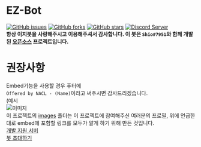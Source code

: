 # EZ-Bot
[![GitHub issues](https://img.shields.io/github/issues/Shio7/EZ-Bot)](https://github.com/Shio7/EZ-Bot/issues)
[![GitHub forks](https://img.shields.io/github/forks/Shio7/EZ-Bot)](https://github.com/Shio7/EZ-Bot/network)
[![GitHub stars](https://img.shields.io/github/stars/Shio7/EZ-Bot)](https://github.com/Shio7/EZ-Bot/stargazers)
[![Discord Server](https://img.shields.io/discord/697690409358589993?style=flat-square)](https://discord.gg/HerTmj5)  
**항상 이지봇을 사랑해주시고 이용해주셔서 감사합니다. 이 봇은 `Shio#7951`와 함께 개발된 [오픈소스](https://github.com/Shio7/EZ-Bot) 프로젝트입니다.**

# 권장사항
Embed기능을 사용할 경우 푸터에  
``Offered by NACL - (Name)``이라고
써주시면 감사드리겠습니다.  
(예시  
![이미지](https://raw.githubusercontent.com/Shio7/EZ-Bot/master/images/others/capture1.PNG)  
이 프로젝트의 [images](https://github.com/Shio7/EZ-Bot/tree/master/images) 폴더는 이 프로젝트에 참여해주신 여러분의 프로필, 위에 언급한대로
embed에 포함할 링크를 모두가 알게 하기 위해 만든 것입니다.  
[개발 지원 서버](https://discord.gg/HerTmj5)  
[봇 초대하기](https://discord.com/oauth2/authorize?client_id=713182729063235694&scope=bot&permissions=8)

